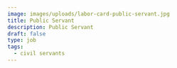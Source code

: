 ```yaml
---
image: images/uploads/labor-card-public-servant.jpg
title: Public Servant
description: Public Servant
draft: false
type: job
tags:
  - civil servants
---
```

